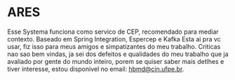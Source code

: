 # ARES

Esse Systema funciona como servico de CEP, recomendado para mediar contexto. Baseado em Spring Integration, Espercep e Kafka
Esta ai pra vc usar, fiz isso para meus amigos e simpatizantes do meu trabalho. Criticas nao sao bem vindas, ja sei dos defeitos e qualidades do meu trabalho que ja avaliado por gente do mundo inteiro, porem se quiser saber mais detlhes e tiver interesse, estou disponivel no email: hbmd@cin.ufpe.br. 
